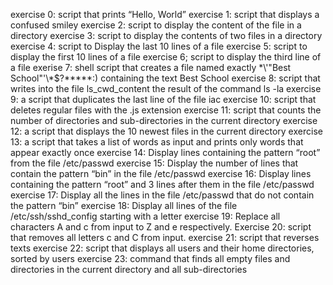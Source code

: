 exercise 0: script that prints “Hello, World”
exercise 1: script that displays a confused smiley
exercise 2: script to display the content of the file in a directory 
exercise 3:  script to display the contents of two files in a directory
exercise 4: script to Display the last 10 lines of a file
exercise 5: script to display the first 10 lines of a file
exercise 6; script to display the third line of a file
exerise 7: shell script that creates a file named exactly \*\\'"Best School"\'\\*$\?\*\*\*\*\*:) containing the text Best School
exercise 8: script that writes into the file ls_cwd_content the result of the command ls -la
exercise 9:  a script that duplicates the last line of the file iac
exercise 10: script that deletes regular files with the .js extension
exercise 11: script that counts the number of directories and sub-directories in the current directory
exercise 12: a script that displays the 10 newest files in the current directory
exercise 13: a script that takes a list of words as input and prints only words that appear exactly once
exercise 14: Display lines containing the pattern “root” from the file /etc/passwd
exercise 15: Display the number of lines that contain the pattern “bin” in the file /etc/passwd
exercise 16: Display lines containing the pattern “root” and 3 lines after them in the file /etc/passwd
exercise 17: Display all the lines in the file /etc/passwd that do not contain the pattern “bin”
exercise 18: Display all lines of the file /etc/ssh/sshd_config starting with a letter
exercise 19: Replace all characters A and c from input to Z and e respectively.
Exercise 20: script that removes all letters c and C from input.
exercise 21: script that reverses texts
exercise 22: script that displays all users and their home directories, sorted by users
exercise 23: command that finds all empty files and directories in the current directory and all sub-directories
